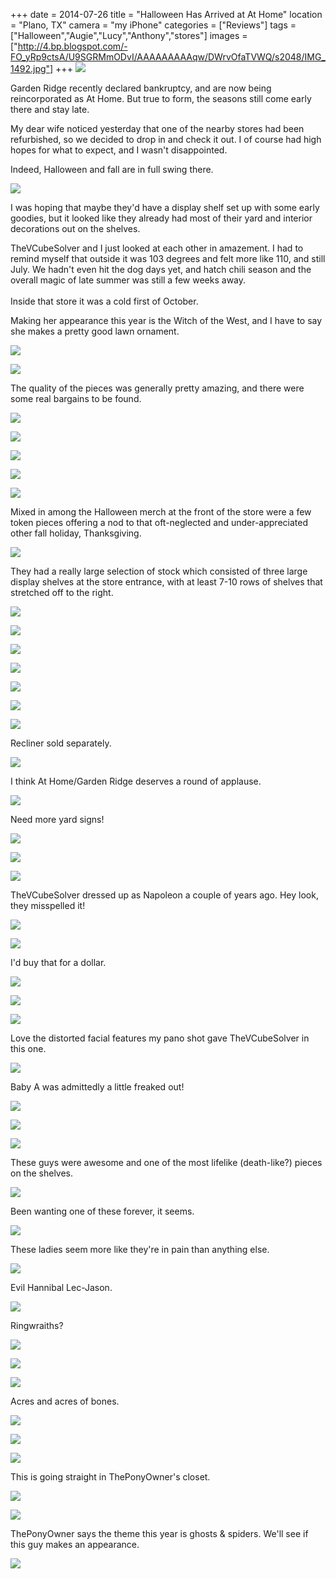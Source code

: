 +++
date = 2014-07-26
title = "Halloween Has Arrived at At Home"
location = "Plano, TX"
camera = "my iPhone"
categories = ["Reviews"]
tags = ["Halloween","Augie","Lucy","Anthony","stores"]
images = ["http://4.bp.blogspot.com/-FO_yRp9ctsA/U9SGRMmODvI/AAAAAAAAAqw/DWrvOfaTVWQ/s2048/IMG_1492.jpg"]
+++
![](http://4.bp.blogspot.com/-_gwhccKqpqY/U9SAkCQ1olI/AAAAAAAAAlA/cJhMhsf1OfE/s2048/IMG_1422.jpg)

Garden Ridge recently declared bankruptcy, and are now being reincorporated as At Home. But true to form, the seasons still come early there and stay late.

My dear wife noticed yesterday that one of the nearby stores had been refurbished, so we decided to drop in and check it out. I of course had high hopes for what to expect, and I wasn't disappointed.

<!--more-->

Indeed, Halloween and fall are in full swing there.

![](http://2.bp.blogspot.com/-J5801L0a-UI/U9SBYEQxgiI/AAAAAAAAAlI/ppYPbZvhAjQ/s2048/IMG_1423.jpg)

I was hoping that maybe they'd have a display shelf set up with some early goodies, but it looked like they already had most of their yard and interior decorations out on the shelves.

TheVCubeSolver and I just looked at each other in amazement. I had to remind myself that outside it was 103 degrees and felt more like 110, and still July. We hadn't even hit the dog days yet, and hatch chili season and the overall magic of late summer was still a few weeks away.<br /><br />Inside that store it was a cold first of October.

Making her appearance this year is the Witch of the West, and I have to say she makes a pretty good lawn ornament.

![](http://3.bp.blogspot.com/-cOcwcf-fBpA/U9SDUk_qRHI/AAAAAAAAAlU/ARcY-g7qkaY/s2048/IMG_1424.jpg)

![](http://3.bp.blogspot.com/-fv8-3FHTy54/U9SDcH-9S8I/AAAAAAAAAlc/wj2Ez4pR1cg/s2048/IMG_1425.jpg)

The quality of the pieces was generally pretty amazing, and there were some real bargains to be found.

![](http://4.bp.blogspot.com/-1bkUx0r-CLA/U9SDsmGUN_I/AAAAAAAAAlk/_9-0bAhQs90/s2048/IMG_1426.jpg)

![](http://1.bp.blogspot.com/-rAw6x3VrtO4/U9SEJnrCiOI/AAAAAAAAAls/BVjwVeCTpgA/s2048/IMG_1428.jpg)

![](http://4.bp.blogspot.com/-q_o-zOgXEZs/U9SEP3qiFYI/AAAAAAAAAl0/cpCGOBvO77c/s2048/IMG_1429.jpg)

![](http://4.bp.blogspot.com/-HACXPobGdhA/U9SEQHd4adI/AAAAAAAAAl8/-wl07pN4Nxc/s2048/IMG_1430.jpg)

![](http://2.bp.blogspot.com/-wWKEhKr0AKw/U9SEQDaQxsI/AAAAAAAAAl4/vVB8opAc8N0/s2048/IMG_1432.jpg)

Mixed in among the Halloween merch at the front of the store were a few token pieces offering a nod to that oft-neglected and under-appreciated other fall holiday, Thanksgiving.

![](http://2.bp.blogspot.com/-d9ioE1vF-YQ/U9SEQggCkxI/AAAAAAAAAmM/Hr1o9wbGt2E/s2048/IMG_1434.jpg)

They had a really large selection of stock which consisted of three large display shelves at the store entrance, with at least 7-10 rows of shelves that stretched off to the right.

![](http://4.bp.blogspot.com/-_pxPI_t7WCM/U9SFDtGvc0I/AAAAAAAAAmk/qxm40sGEkM4/s2048/IMG_1439.jpg)

![](http://3.bp.blogspot.com/-2Lq2PBiEFyY/U9SFEewUnCI/AAAAAAAAAm4/fGOwjJm-7jc/s2048/IMG_1441.jpg)

![](http://2.bp.blogspot.com/-DCJf7iHvQ0k/U9SFEWmcsrI/AAAAAAAAAms/LwtGEw8uLdw/s2048/IMG_1442.jpg)

![](http://1.bp.blogspot.com/-H66gxS27Ufo/U9SFEcGWXZI/AAAAAAAAAmw/FWJIfrl8JjU/s2048/IMG_1443.jpg)

![](http://2.bp.blogspot.com/-8-_HJ3ChSOk/U9SFFPm4lfI/AAAAAAAAAnA/pvLHRyLuZOI/s2048/IMG_1446.jpg)

![](http://2.bp.blogspot.com/-Aj-fswF8HkE/U9SFrxRpn-I/AAAAAAAAAnc/eT2zgHJ6HvY/s2048/IMG_1451.jpg)

![](http://1.bp.blogspot.com/-dKJ3vlLbTKc/U9SFry8AnxI/AAAAAAAAAnk/HvknMjn5OfE/s2048/IMG_1452.jpg)

Recliner sold separately.

![](http://3.bp.blogspot.com/-HRGaGoSHIoY/U9SFrwYoaNI/AAAAAAAAAng/J8TaDHEgoWM/s2048/IMG_1453.jpg)

I think At Home/Garden Ridge deserves a round of applause.

![](http://3.bp.blogspot.com/-7HQzvY0pEM4/U9SFsROVDxI/AAAAAAAAAno/VL35JlmZ49A/s2048/IMG_1454.jpg)

Need more yard signs!

![](http://2.bp.blogspot.com/-RHmDaPLGI0I/U9SFshP2S0I/AAAAAAAAAnw/BEz6yLCBbqk/s2048/IMG_1455.jpg)

![](http://4.bp.blogspot.com/-v1gDf0LCxB4/U9SFsxBvrNI/AAAAAAAAAn0/jryOAns4obI/s2048/IMG_1456.jpg)

![](http://4.bp.blogspot.com/-rAKqO2u7Auk/U9SFtLhgMII/AAAAAAAAAn4/EFdvN-eBIg0/s2048/IMG_1457.jpg)

TheVCubeSolver dressed up as Napoleon a couple of years ago. Hey look, they misspelled it!

![](http://1.bp.blogspot.com/-4SgNu1zkHjs/U9SFtVDc0JI/AAAAAAAAAoU/l6phItb4rpE/s2048/IMG_1459.jpg)

![](http://4.bp.blogspot.com/-4qQoavKq-MM/U9SFtujjNOI/AAAAAAAAAoQ/ZMCdrr3lH64/s2048/IMG_1460.jpg)

I'd buy that for a dollar.

![](http://1.bp.blogspot.com/-CHJvBaXT6Vk/U9SFtuxQ9AI/AAAAAAAAAoI/y42cjCzy49c/s2048/IMG_1461.jpg)

![](http://4.bp.blogspot.com/-QRkU-ohx6R4/U9SF56hux9I/AAAAAAAAAo0/HMZmpN6KLyQ/s2048/IMG_1462.jpg)

![](http://3.bp.blogspot.com/-DJ5JieyVP_w/U9SF5xNNw1I/AAAAAAAAAow/Icny0tyzHVk/s2048/IMG_1466.jpg)

Love the distorted facial features my pano shot gave TheVCubeSolver in this one.

![](http://1.bp.blogspot.com/-7z3KAOmqB7Y/U9SF6m0Ui7I/AAAAAAAAAo8/_N5atfBvAo8/s2048/IMG_1467.jpg)

Baby A was admittedly a little freaked out!

![](http://1.bp.blogspot.com/-cvWej_Dh6kU/U9SF679vNnI/AAAAAAAAApA/r8s_KWm4I7c/s2048/IMG_1469.jpg)

![](http://4.bp.blogspot.com/-uIpOohKsTHM/U9SF69c9EdI/AAAAAAAAApg/uQ63gmBjHs0/s2048/IMG_1470.jpg)

![](http://2.bp.blogspot.com/-cXC--GuQPHk/U9SF7XmhWyI/AAAAAAAAApI/6xvIDVL1trM/s2048/IMG_1472.jpg)

These guys were awesome and one of the most lifelike (death-like?) pieces on the shelves.

![](http://3.bp.blogspot.com/-qTu3dTtfbYk/U9SF7cXVx1I/AAAAAAAAApQ/LNgXyQqWQhI/s2048/IMG_1473.jpg)

Been wanting one of these forever, it seems.

![](http://1.bp.blogspot.com/-3-kKEHfjhvE/U9SF73Bf8jI/AAAAAAAAApc/ukHv8MFa8T0/s2048/IMG_1474.jpg)

These ladies seem more like they're in pain than anything else.

![](http://2.bp.blogspot.com/-t7KkuNPoLUg/U9SF8JaEmoI/AAAAAAAAApk/aWWp9gWviKY/s2048/IMG_1475.jpg)

Evil Hannibal Lec-Jason.

![](http://2.bp.blogspot.com/-Gdgs2QHSz-Q/U9SGPOzCjeI/AAAAAAAAAqE/L4kUSjxS77k/s2048/IMG_1478.jpg)

Ringwraiths?

![](http://4.bp.blogspot.com/-437fcDqw-G0/U9SGPMqaZ8I/AAAAAAAAAqA/YuBbiPQwqSE/s2048/IMG_1480.jpg)

![](http://3.bp.blogspot.com/-uapRn5UV1B0/U9SGPP3uqjI/AAAAAAAAAp8/2ZOoLD5ArEQ/s2048/IMG_1483.jpg)

![](http://4.bp.blogspot.com/-GveJ971sVAU/U9SGPttNLTI/AAAAAAAAAqM/xUmWnZFnfm0/s2048/IMG_1485.jpg)

Acres and acres of bones.

![](http://1.bp.blogspot.com/-wVrONKqC0bE/U9SGP7OHu_I/AAAAAAAAAqo/fy-Cl15oWio/s2048/IMG_1486.jpg)

![](http://2.bp.blogspot.com/-D3GsFN1dol4/U9SGQFoUsPI/AAAAAAAAAqY/se-eWc9VS_U/s2048/IMG_1487.jpg)

![](http://1.bp.blogspot.com/-Kj45o6VFWsg/U9SGQWPMx0I/AAAAAAAAAqc/vm2BSyd_i8Y/s2048/IMG_1490.jpg)

This is going straight in ThePonyOwner's closet.

![](http://2.bp.blogspot.com/-FnlnnKGHFWM/U9SGTE6JpAI/AAAAAAAAArY/U-Fmvj_ojW4/s2048/IMG_1491.jpg)

![](http://4.bp.blogspot.com/-FO_yRp9ctsA/U9SGRMmODvI/AAAAAAAAAqw/DWrvOfaTVWQ/s2048/IMG_1492.jpg)

ThePonyOwner says the theme this year is ghosts &amp; spiders. We'll see if this guy makes an appearance.

![](http://2.bp.blogspot.com/-hrtunVN74aM/U9SGRSGivcI/AAAAAAAAAq4/ErAXwbF2I88/s2048/IMG_1493.jpg)
